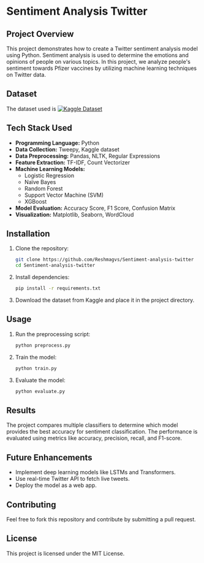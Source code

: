 # Sentiment Analysis Twitter

## Project Overview
This project demonstrates how to create a Twitter sentiment analysis model using Python. Sentiment analysis is used to determine the emotions and opinions of people on various topics. In this project, we analyze people's sentiment towards Pfizer vaccines by utilizing machine learning techniques on Twitter data.

## Dataset
The dataset used is [![Kaggle Dataset](https://img.shields.io/badge/Kaggle-Pfizer%20Vaccine%20Tweets-blue?style=flat&logo=kaggle)](https://www.kaggle.com/datasets/gpreda/pfizer-vaccine-tweets)


## Tech Stack Used
- **Programming Language:** Python
- **Data Collection:** Tweepy, Kaggle dataset
- **Data Preprocessing:** Pandas, NLTK, Regular Expressions
- **Feature Extraction:** TF-IDF, Count Vectorizer
- **Machine Learning Models:**
  - Logistic Regression
  - Naïve Bayes
  - Random Forest
  - Support Vector Machine (SVM)
  - XGBoost
- **Model Evaluation:** Accuracy Score, F1 Score, Confusion Matrix
- **Visualization:** Matplotlib, Seaborn, WordCloud

## Installation
1. Clone the repository:
   ```sh
   git clone https://github.com/Reshmagvs/Sentiment-analysis-twitter
   cd Sentiment-analysis-twitter
   ```
2. Install dependencies:
   ```sh
   pip install -r requirements.txt
   ```
3. Download the dataset from Kaggle and place it in the project directory.

## Usage
1. Run the preprocessing script:
   ```sh
   python preprocess.py
   ```
2. Train the model:
   ```sh
   python train.py
   ```
3. Evaluate the model:
   ```sh
   python evaluate.py
   ```

## Results
The project compares multiple classifiers to determine which model provides the best accuracy for sentiment classification. The performance is evaluated using metrics like accuracy, precision, recall, and F1-score.

## Future Enhancements
- Implement deep learning models like LSTMs and Transformers.
- Use real-time Twitter API to fetch live tweets.
- Deploy the model as a web app.

## Contributing
Feel free to fork this repository and contribute by submitting a pull request.

## License
This project is licensed under the MIT License.
